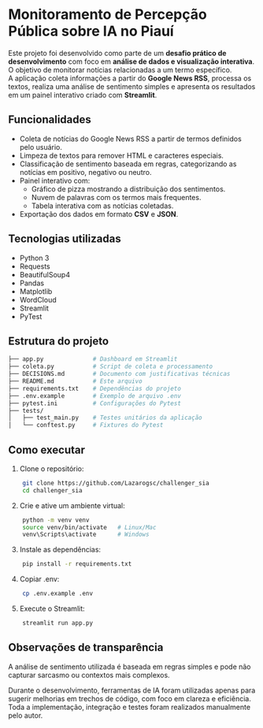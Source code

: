 # Monitoramento de Percepção Pública sobre IA no Piauí

Este projeto foi desenvolvido como parte de um **desafio prático de desenvolvimento** com foco em **análise de dados e visualização interativa**. 
O objetivo de monitorar notícias relacionadas a um termo específico.  
A aplicação coleta informações a partir do **Google News RSS**, processa os textos, realiza uma análise de sentimento simples e apresenta os resultados em um painel interativo criado com **Streamlit**.


## Funcionalidades

- Coleta de notícias do Google News RSS a partir de termos definidos pelo usuário.  
- Limpeza de textos para remover HTML e caracteres especiais.  
- Classificação de sentimento baseada em regras, categorizando as notícias em positivo, negativo ou neutro.  
- Painel interativo com:
  - Gráfico de pizza mostrando a distribuição dos sentimentos.  
  - Nuvem de palavras com os termos mais frequentes.  
  - Tabela interativa com as notícias coletadas.  
- Exportação dos dados em formato **CSV** e **JSON**.  


## Tecnologias utilizadas

- Python 3  
- Requests  
- BeautifulSoup4  
- Pandas  
- Matplotlib  
- WordCloud  
- Streamlit  
- PyTest


## Estrutura do projeto

```bash
├── app.py              # Dashboard em Streamlit
├── coleta.py           # Script de coleta e processamento
├── DECISIONS.md        # Documento com justificativas técnicas
├── README.md           # Este arquivo
├── requirements.txt    # Dependências do projeto
├── .env.example        # Exemplo de arquivo .env
├── pytest.ini          # Configurações do Pytest
├── tests/
│   ├── test_main.py    # Testes unitários da aplicação
│   └── conftest.py     # Fixtures do Pytest
```

## Como executar

1. Clone o repositório:

```bash
    git clone https://github.com/Lazarogsc/challenger_sia
    cd challenger_sia
```

2. Crie e ative um ambiente virtual:

```bash
    python -m venv venv
    source venv/bin/activate   # Linux/Mac
    venv\Scripts\activate      # Windows
```

3. Instale as dependências:

```bash
    pip install -r requirements.txt
```

4. Copiar .env:

```bash
    cp .env.example .env
```

5. Execute o Streamlit:

```bash
    streamlit run app.py
```


## Observações de transparência

A análise de sentimento utilizada é baseada em regras simples e pode não capturar sarcasmo ou contextos mais complexos.

Durante o desenvolvimento, ferramentas de IA foram utilizadas apenas para sugerir melhorias em trechos de código, com foco em clareza e eficiência. Toda a implementação, integração e testes foram realizados manualmente pelo autor.